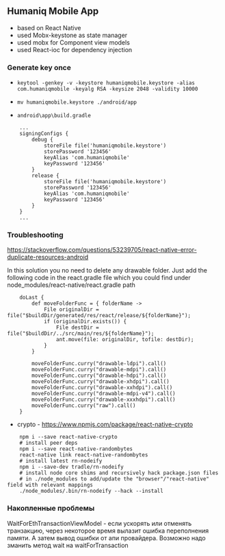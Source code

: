 ## Humaniq Mobile App

- based on React Native
- used Mobx-keystone as state manager
- used mobx for Component view models
- used React-ioc for dependency injection

### Generate key once

- `keytool -genkey -v -keystore humaniqmobile.keystore -alias com.humaniqmobile -keyalg RSA -keysize 2048 -validity 10000`

- `mv humaniqmobile.keystore ./android/app`
- `android\app\build.gradle`
```
    ...
    signingConfigs {
        debug {
            storeFile file('humaniqmobile.keystore')
            storePassword '123456'
            keyAlias 'com.humaniqmobile'
            keyPassword '123456'
        }
        release {
            storeFile file('humaniqmobile.keystore')
            storePassword '123456'
            keyAlias 'com.humaniqmobile'
            keyPassword '123456'
        }
    }
    ...
```

### Troubleshooting

https://stackoverflow.com/questions/53239705/react-native-error-duplicate-resources-android

In this solution you no need to delete any drawable folder.
Just add the following code in the react.gradle file which you could find under
node_modules/react-native/react.gradle path

```
    doLast {
        def moveFolderFunc = { folderName ->
            File originalDir = file("$buildDir/generated/res/react/release/${folderName}");
            if (originalDir.exists()) {
                File destDir = file("$buildDir/../src/main/res/${folderName}");
                ant.move(file: originalDir, tofile: destDir);
            }
        }

        moveFolderFunc.curry("drawable-ldpi").call()
        moveFolderFunc.curry("drawable-mdpi").call()
        moveFolderFunc.curry("drawable-hdpi").call()
        moveFolderFunc.curry("drawable-xhdpi").call()
        moveFolderFunc.curry("drawable-xxhdpi").call()
        moveFolderFunc.curry("drawable-mdpi-v4").call()
        moveFolderFunc.curry("drawable-xxxhdpi").call()
        moveFolderFunc.curry("raw").call()
    }

```

- crypto - https://www.npmjs.com/package/react-native-crypto

```
    npm i --save react-native-crypto
    # install peer deps
    npm i --save react-native-randombytes
    react-native link react-native-randombytes
    # install latest rn-nodeify
    npm i --save-dev tradle/rn-nodeify
    # install node core shims and recursively hack package.json files
    # in ./node_modules to add/update the "browser"/"react-native" field with relevant mappings
    ./node_modules/.bin/rn-nodeify --hack --install

```


### Накопленные проблемы
WaitForEthTransactionViewModel - если ускорять или отменять транзакцию, через некоторое время
вылазит ошибка переполнения памяти. А затем вывод ошибки от апи провайдера. Возможно надо зманить метод wait на waitForTransaction
